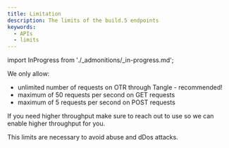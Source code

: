 ```yaml
---
title: Limitation
description: The limits of the build.5 endpoints
keywords:
  - APIs
  - limits
---
```


import InProgress from './_admonitions/_in-progress.md';

<InProgress/>

We only allow:

- unlimited number of requests on OTR through Tangle - recommended! 
- maximum of 50 requests per second on GET requests
- maximum of 5 requests per second on POST requests

If you need higher throughput make sure to reach out to use so we can enable higher throughput for you. 

This limits are necessary to avoid abuse and dDos attacks.